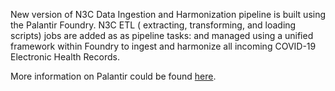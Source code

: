 New version of N3C Data Ingestion and Harmonization pipeline is built using the Palantir Foundry.  N3C ETL ( extracting, transforming, and loading scripts) jobs are added as as pipeline tasks: and managed using a unified framework within Foundry to ingest and harmonize all incoming COVID-19 Electronic Health Records.

More information on Palantir could be found [here](https://palantir.com/).
